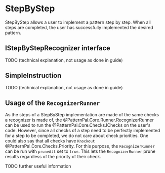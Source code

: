 # StepByStep
StepByStep allows a user to implement a pattern step by step. When all steps are completed, the user has successfully implemented the desired pattern.

## IStepByStepRecognizer interface
TODO (technical explanation, not usage as done in guide)

## SimpleInstruction
TODO (technical explanation, not usage as done in guide)

## Usage of the `RecognizerRunner`
As the steps of a StepByStep implementation are made of the same checks a recognizer is made of, the @PatternPal.Core.Runner.RecognizerRunner can be used to run the @PatternPal.Core.Checks.IChecks on the user's code.
However, since all checks of a step need to be perfectly implemented for a step to be completed, we do not care about check priorities. One could also say that all checks have `Knockout` @PatternPal.Core.Checks.Priority.
For this purpose, the `RecognizerRunner` can be run with `pruneAll` set to `true`. This lets the `RecognizerRunner` prune results regardless of the priority of their check.

TODO further useful information

